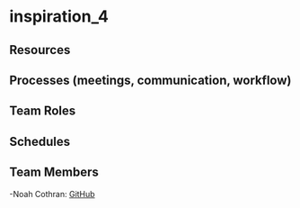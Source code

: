 # inspiration_4

## Resources

## Processes (meetings, communication, workflow)

## Team Roles

## Schedules

## Team Members
-Noah Cothran: [GitHub](https://github.com/NoahCothran)
